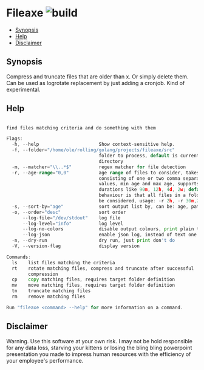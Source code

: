 # Fileaxe ![build](https://github.com/triole/fileaxe/actions/workflows/build.yaml/badge.svg)

<!-- toc -->

- [Synopsis](#synopsis)
- [Help](#help)
- [Disclaimer](#disclaimer)

<!-- /toc -->

## Synopsis

Compress and truncate files that are older than x. Or simply delete them. Can be used as logrotate replacement by just adding a cronjob. Kind of experimental.

## Help

```go mdox-exec="r -h"

find files matching criteria and do something with them

Flags:
  -h, --help                      Show context-sensitive help.
  -f, --folder="/home/ole/rolling/golang/projects/fileaxe/src"
                                  folder to process, default is current
                                  directory
  -m, --matcher="\\..*$"          regex matcher for file detection
  -r, --age-range="0,0"           age range of files to consider, takes a string
                                  consisting of one or two comma separated
                                  values, min age and max age, supports
                                  durations like 90m, 12h, 4d, 2w; default
                                  behaviour is that all files in a folder will
                                  be considered, usage: -r 2h, -r 30m,2h
  -s, --sort-by="age"             sort output list by, can be: age, path
  -o, --order="desc"              sort order
      --log-file="/dev/stdout"    log file
      --log-level="info"          log level
      --log-no-colors             disable output colours, print plain text
      --log-json                  enable json log, instead of text one
  -n, --dry-run                   dry run, just print don't do
  -V, --version-flag              display version

Commands:
  ls    list files matching the criteria
  rt    rotate matching files, compress and truncate after successful
        compression
  cp    copy matching files, requires target folder definition
  mv    move matching files, requires target folder definition
  tn    truncate matching files
  rm    remove matching files

Run "fileaxe <command> --help" for more information on a command.
```

## Disclaimer

Warning. Use this software at your own risk. I may not be hold responsible for any data loss, starving your kittens or losing the bling bling powerpoint presentation you made to impress human resources with the efficiency of your employee's performance.
